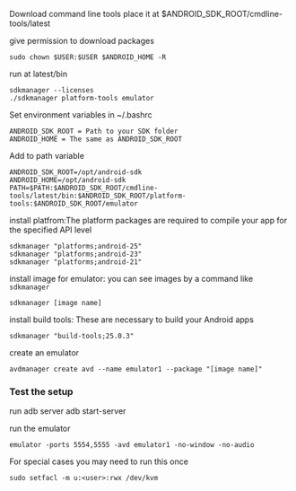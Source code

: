 
Download command line tools
place it at $ANDROID_SDK_ROOT/cmdline-tools/latest

give permission to download packages

```sudo chown $USER:$USER $ANDROID_HOME -R```


run at latest/bin

```
sdkmanager --licenses
./sdkmanager platform-tools emulator
```

Set environment variables in ~/.bashrc

```
ANDROID_SDK_ROOT = Path to your SDK folder
ANDROID_HOME = The same as ANDROID_SDK_ROOT
```

Add to path variable

```
ANDROID_SDK_ROOT=/opt/android-sdk
ANDROID_HOME=/opt/android-sdk
PATH=$PATH:$ANDROID_SDK_ROOT/cmdline-tools/latest/bin:$ANDROID_SDK_ROOT/platform-tools:$ANDROID_SDK_ROOT/emulator
```

install platfrom:The platform packages are required to compile your app for the specified API level

```
sdkmanager "platforms;android-25"
sdkmanager "platforms;android-23"
sdkmanager "platforms;android-21"
```
install image for emulator:
you can see images by a command like `sdkmanager`

```
sdkmanager [image name]
```

install build tools: These are necessary to build your Android apps

```
sdkmanager "build-tools;25.0.3"
```

create an emulator
```
avdmanager create avd --name emulator1 --package "[image name]"
```
### Test the setup
run adb server 
adb start-server

run the emulator
```
emulator -ports 5554,5555 -avd emulator1 -no-window -no-audio 
```

For special cases you may need to run this once
```
sudo setfacl -m u:<user>:rwx /dev/kvm
```
